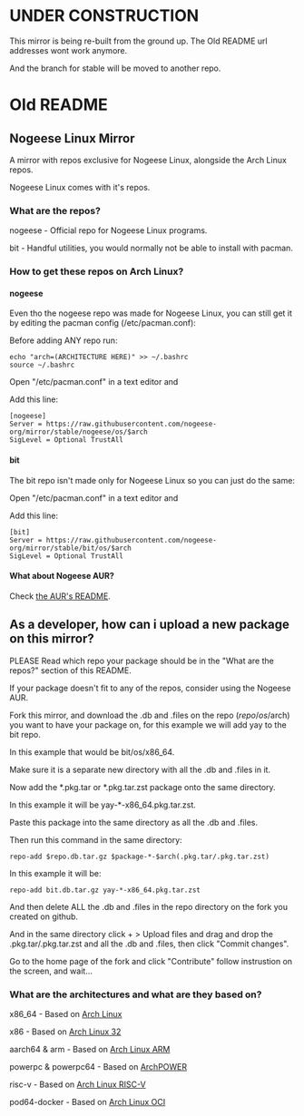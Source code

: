 # UNDER CONSTRUCTION
This mirror is being re-built from the ground up. The Old README url addresses wont work anymore.

And the branch for stable will be moved to another repo.
# Old README 
## Nogeese Linux Mirror
A mirror with repos exclusive for Nogeese Linux, alongside the Arch Linux repos.

Nogeese Linux comes with it's repos.
### What are the repos?
nogeese - Official repo for Nogeese Linux programs.

bit - Handful utilities, you would normally not be able to install with pacman.
### How to get these repos on Arch Linux?
#### nogeese
Even tho the nogeese repo was made for Nogeese Linux, you can still get it by editing the pacman config (/etc/pacman.conf):

Before adding ANY repo run:

```
echo "arch=(ARCHITECTURE HERE)" >> ~/.bashrc
source ~/.bashrc
```

Open "/etc/pacman.conf" in a text editor and

Add this line:

```
[nogeese]
Server = https://raw.githubusercontent.com/nogeese-org/mirror/stable/nogeese/os/$arch
SigLevel = Optional TrustAll
```

#### bit
The bit repo isn't made only for Nogeese Linux so you can just do the same:

Open "/etc/pacman.conf" in a text editor and

Add this line:

```
[bit]
Server = https://raw.githubusercontent.com/nogeese-org/mirror/stable/bit/os/$arch
SigLevel = Optional TrustAll
```

#### What about Nogeese AUR?
Check [the AUR's README](https://github.com/leon8326-nogeese/aur/blob/main/README.md).

## As a developer, how can i upload a new package on this mirror?
PLEASE Read which repo your package should be in the "What are the repos?" section of this README.

If your package doesn't fit to any of the repos, consider using the Nogeese AUR.

Fork this mirror, and download the .db and .files on the repo ($repo/os/$arch) you want to have your package on, for this example we will add yay to the bit repo.

In this example that would be bit/os/x86_64.

Make sure it is a separate new directory with all the .db and .files in it.

Now add the *.pkg.tar or *.pkg.tar.zst package onto the same directory.

In this example it will be yay-*-x86_64.pkg.tar.zst.

Paste this package into the same directory as all the .db and .files.

Then run this command in the same directory:

```
repo-add $repo.db.tar.gz $package-*-$arch(.pkg.tar/.pkg.tar.zst)
```

In this example it will be:

```
repo-add bit.db.tar.gz yay-*-x86_64.pkg.tar.zst
```

And then delete ALL the .db and .files in the repo directory on the fork you created on github.

And in the same directory click + > Upload files and drag and drop the .pkg.tar/.pkg.tar.zst and all the .db and .files, then click "Commit changes".

Go to the home page of the fork and click "Contribute" follow instrustion on the screen, and wait...

### What are the architectures and what are they based on?

x86_64 - Based on [Arch Linux](https://archlinux.org)

x86 - Based on [Arch Linux 32](https://archlinux32.org)

aarch64 & arm - Based on [Arch Linux ARM](https://archlinuxarm.org)

powerpc & powerpc64 - Based on [ArchPOWER](https://archlinuxpower.org)

risc-v - Based on [Arch Linux RISC-V](https://archriscv.felixc.at/)

pod64-docker - Based on [Arch Linux OCI](https://hub.docker.com/r/archlinux/archlinux)
